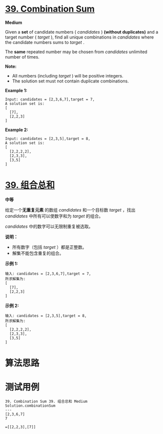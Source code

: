 # [39. Combination Sum][enTitle]

**Medium**

Given a **set**  of candidate numbers ( *candidates* ) **(without duplicates)**  and a target number ( *target* ), find all unique combinations in  *candidates*  where the candidate numbers sums to  *target* .

The **same**  repeated number may be chosen from  *candidates*  unlimited number of times.

**Note:** 

- All numbers (including  *target* ) will be positive integers. 
- The solution set must not contain duplicate combinations.

**Example 1:** 

```
Input: candidates = [2,3,6,7],target = 7,
A solution set is:
[
  [7],
  [2,2,3]
]

```

**Example 2:** 

```
Input: candidates = [2,3,5],target = 8,
A solution set is:
[
  [2,2,2,2],
  [2,3,3],
  [3,5]
]

```
# [39. 组合总和][cnTitle]

**中等**

给定一个**无重复元素** 的数组  *candidates*  和一个目标数  *target*  ，找出  *candidates*  中所有可以使数字和为  *target*  的组合。

 *candidates*  中的数字可以无限制重复被选取。

**说明：** 

- 所有数字（包括  *target* ）都是正整数。 
- 解集不能包含重复的组合。 

**示例 1:** 

```
输入: candidates = [2,3,6,7],target = 7,
所求解集为:
[
  [7],
  [2,2,3]
]

```

**示例 2:** 

```
输入: candidates = [2,3,5],target = 8,
所求解集为:
[
  [2,2,2,2],
  [2,3,3],
  [3,5]
]
```


# 算法思路

# 测试用例
```
39. Combination Sum 39. 组合总和 Medium
Solution.combinationSum
---
[2,3,6,7]
7

=[[2,2,3],[7]]
```

[enTitle]: https://leetcode.com/problems/combination-sum/
[cnTitle]: https://leetcode-cn.com/problems/combination-sum/
